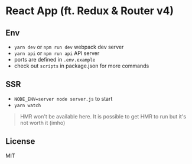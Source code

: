 # React App (ft. Redux & Router v4)

## Env
- `yarn dev` or `npm run dev` webpack dev server
- `yarn api` or `npm run api` API server
- ports are defined in `.env.example`
- check out `scripts` in package.json for more commands


## SSR
- `NODE_ENV=server node server.js` to start
- `yarn watch`
> HMR won't be available here.
> It is possible to get HMR to run but it's not worth it (imho)

## License

MIT

